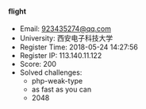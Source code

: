 #### flight  

* Email: 923435274@qq.com  
* University: 西安电子科技大学  
* Register Time: 2018-05-24 14:27:56  
* Register IP: 113.140.11.122  
* Score: 200  
* Solved challenges: 
  * php-weak-type  
  * as fast as you can  
  * 2048  
